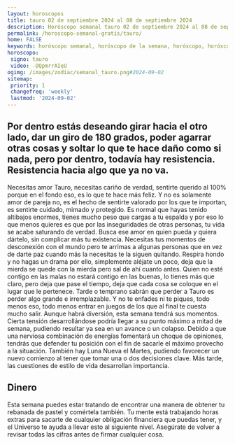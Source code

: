 ```yaml
---
layout: horoscopos
title: tauro 02 de septiembre 2024 al 08 de septiembre 2024 
description: Horóscopo semanal tauro 02 de septiembre 2024 al 08 de septiembre 2024. Por dentro estás deseando girar hacia el otro lado, dar un giro de 180 grados, poder agarrar otras cosas y soltar lo que te hace daño como si nada, pero por dentro, todavía hay resistencia. Resistencia hacia algo que ya no va.
permalink: /horoscopo-semanal-gratis/tauro/
home: FALSE
keywords: horóscopo semanal, horóscopo de la semana, horóscopo, horóscopo gratis,horóscopos, horóscopo esperanza gracia, horoscopos tauro la semana, horóscopos gratis, Tarot, Astrologia, Zodíaco, tauro, horoscopo gratis, semanal
horoscopo:
 signo: tauro
 video: -DQpmrrAIeU
ogimg: /images/zodiac/semanal_tauro.png#2024-09-02
sitemap:
 priority: 1
 changefreq: 'weekly'
 lastmod: '2024-09-02'
---
```




## Por dentro estás deseando girar hacia el otro lado, dar un giro de 180 grados, poder agarrar otras cosas y soltar lo que te hace daño como si nada, pero por dentro, todavía hay resistencia. Resistencia hacia algo que ya no va.

Necesitas amor Tauro, necesitas cariño de verdad, sentirte querido al 100% porque en el fondo eso, es lo que te hace más feliz. Y no es solamente amor de pareja no, es el hecho de sentirte valorado por los que te importan, es sentirte cuidado, mimado y protegido. Es normal que hayas tenido altibajos enormes, tienes mucho peso que cargas a tu espalda y por eso lo que menos quieres es que por las inseguridades de otras personas, tu vida se acabe saturando de verdad. Busca ese amor en quien pueda y quiera dártelo, sin complicar más tu existencia. Necesitas tus momentos de desconexión con el mundo pero te arrimas a algunas personas que en vez de darte paz cuando más la necesitas te la siguen quitando. Respira hondo y no hagas un drama por ello, simplemente aléjate un poco, deja que la mierda se quede con la mierda pero sal de ahí cuanto antes. Quien no esté contigo en las malas no estará contigo en las buenas, lo tienes más que claro, pero deja que pase el tiempo, deja que cada cosa se coloque en el lugar que le pertenece. Tarde o temprano sabrán que perder a Tauro es perder algo grande e irremplazable. Y no te enfades ni te piques, todo menos eso, todo menos entrar en juegos de los que al final te cuesta mucho salir.
Aunque habrá diversión, esta semana tendrá sus momentos. Cierta tensión desarrollándose podría llegar a su punto máximo a mitad de semana, pudiendo resultar ya sea en un avance o un colapso. Debido a que una nerviosa combinación de energías fomentará un choque de opiniones, tendrás que defender tu posición con el fin de sacarle el máximo provecho a la situación. También hay Luna Nueva el Martes, pudiendo favorecer un nuevo comienzo al tener que tomar una o dos decisiones clave. Más tarde, las cuestiones de estilo de vida desarrollan importancia.

## Dinero

Esta semana puedes estar tratando de encontrar una manera de obtener tu rebanada de pastel y comértela también. Tu mente está trabajando horas extras para sacarte de cualquier obligación financiera que puedas tener, y el Universo te ayuda a llevar esto al siguiente nivel. Asegúrate de volver a revisar todas las cifras antes de firmar cualquier cosa.